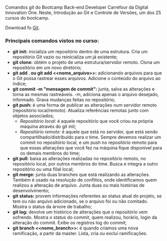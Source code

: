 Comandos git do Bootcamp Back-end Developer Carrefour da Digital Innovation One. Neste, Introdução ao Git e Controle de Versões, um dos 25 cursos do bootcamp.

Download fo [Git](https://git-scm.com/docs).

### Principais comandos vistos no curso:

- **git init:** inicializa um repositório dentro de uma estrutura. Cria um repositório Git vazio ou reinicializa um já existente;
- **git clone:** obtém o projeto de uma estrutura/servidor remoto. Clona um repositório em um novo diretório;
- **git add . ou git add <<nome_arquivo>>:** adicionando arquivos para que o Git possa rastrear esses arquivos. Adicione o conteúdo do arquivo ao índice;
- **git commit -m "mensagem de commit":** junta, salva as alterações e torna as mesmas rastreáveis. -m, adiciona apenas o arquivo desejado, informado. Grava mudanças feitas no repositório;
- **git push:** é uma forma de publicar as alterações num servidor remoto (repositório local/remoto). Atualiza referências remotas junto com objetos associados;
  - *Repositório local:* é aquele repositório que você criou na própria máquina através do git init;
  - *Repositório remoto:* é aquele que está no servidor, que está sendo compartilhado/distribuído para o time. Sempre devemos realizar um commit no repositório local, e um push no repositório remoto para que essas alterações que você fez na máquina fique disponível para os demais membros do time;
- **git pull:** baixa as alterações realizadas no repositório remoto, no repositório local, por outros membros do time. Busca e integra a outro repositório ou uma filial local;
- **git merge:** junta duas branches que está realizando as alterações. Também é usado na resolução de conflitos, onde identificamos quem realizou a alteração de arquivo. Junta duas ou mais histórias de desenvolvimento;
- **git status:** provem informações referentes ao status atual do projeto, se tem ou não arquivo adicionado, se o arquivo foi ou não comitado. Mostra o status da árvore de trabalho;
- **git log:** devolve um histórico de alterações que o repositório vem sofrendo. Mostra o status do commit, quem realizou, horário, login da alteração do commit. Exibe os registros log do commit;
- **git branch <<nome_branch>>:** é quando criamos uma nova ramificação, a partir da master. Lista, cria ou excluí ramificações.
